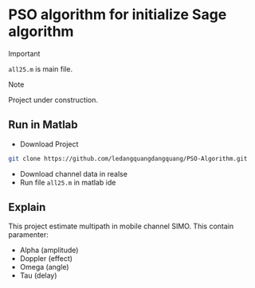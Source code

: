 # PSO algorithm for initialize Sage algorithm

> [!IMPORTANT]
> `all25.m` is main file.

> [!NOTE]
> Project under construction.

## Run in Matlab 
- Download Project
```bash
git clone https://github.com/ledangquangdangquang/PSO-Algorithm.git
```
- Download channel data in realse
- Run file `all25.m` in matlab ide


## Explain 
This project estimate multipath in mobile channel SIMO. This contain paramenter:
- Alpha (amplitude)
- Doppler (effect)
- Omega (angle)
- Tau (delay)
